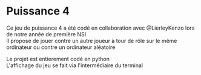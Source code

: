 # Puissance 4
Ce jeu de puissance 4 a été codé en collaboration avec @LierleyKenzo lors de notre année de première NSI  
Il propose de jouer contre un autre joueur à tour de rôle sur le même ordinateur ou contre un ordinateur aléatoire  
  
Le projet est entierement codé en python  
L'affichage du jeu se fait via l'intermédiaire du terminal
